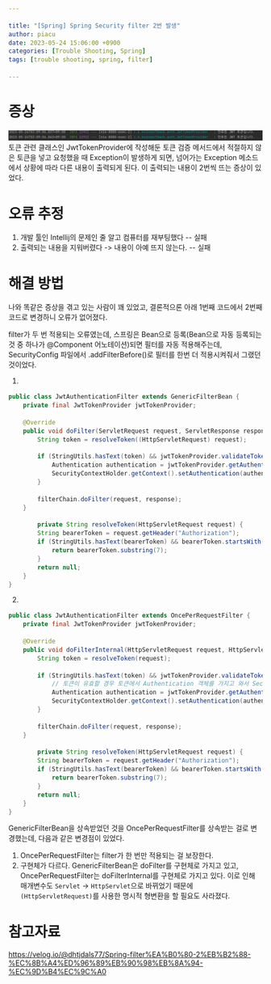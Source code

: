 ```yaml
---
  
title: "[Spring] Spring Security filter 2번 발생"
author: piacu
date: 2023-05-24 15:06:00 +0900
categories: [Trouble Shooting, Spring]
tags: [trouble shooting, spring, filter]

---
```


# 증상

![0524](.\assets\0524.png)토큰 관련 클래스인 JwtTokenProvider에 작성해둔 토큰 검증 메서드에서 적절하지 않은 토큰을 넣고 요청했을 때 Exception이 발생하게 되면, 넘어가는 Exception 메소드에서 상황에 따라 다른 내용이 출력되게 된다. 이 출력되는 내용이 2번씩 뜨는 증상이 있었다.



# 오류 추정

1. 개발 툴인 Intellij의 문제인 줄 알고 컴퓨터를 재부팅했다 -- 실패
2. 출력되는 내용을 지워버렸다 -> 내용이 아예 뜨지 않는다. -- 실패



# 해결 방법

나와 똑같은 증상을 겪고 있는 사람이 꽤 있었고, 결론적으론 아래 1번째 코드에서 2번째 코드로 변경하니 오류가 없어졌다.

filter가 두 번 적용되는 오류였는데, 스프링은 Bean으로 등록(Bean으로 자동 등록되는 것 중 하나가 @Component 어노테이션)되면 필터를 자동 적용해주는데, SecurityConfig 파일에서 .addFilterBefore()로 필터를 한번 더 적용시켜줘서 그랬던 것이었다.

1.

```java
public class JwtAuthenticationFilter extends GenericFilterBean {
    private final JwtTokenProvider jwtTokenProvider;

    @Override
    public void doFilter(ServletRequest request, ServletResponse response, FilterChain filterChain) throws IOException, ServletException {
        String token = resolveToken((HttpServletRequest) request);

        if (StringUtils.hasText(token) && jwtTokenProvider.validateToken(token)) {
            Authentication authentication = jwtTokenProvider.getAuthentication(token);
            SecurityContextHolder.getContext().setAuthentication(authentication);
        }

        filterChain.doFilter(request, response);
    }

		private String resolveToken(HttpServletRequest request) {
        String bearerToken = request.getHeader("Authorization");
        if (StringUtils.hasText(bearerToken) && bearerToken.startsWith("Bearer ")) {
            return bearerToken.substring(7);
        }
        return null;
    }
}
```

2.

```java
public class JwtAuthenticationFilter extends OncePerRequestFilter {
    private final JwtTokenProvider jwtTokenProvider;

    @Override
    public void doFilterInternal(HttpServletRequest request, HttpServletResponse response, FilterChain filterChain) throws IOException, ServletException {
        String token = resolveToken(request);

        if (StringUtils.hasText(token) && jwtTokenProvider.validateToken(token)) {
            // 토큰이 유효할 경우 토큰에서 Authentication 객체를 가지고 와서 SecurityContext 에 저장
            Authentication authentication = jwtTokenProvider.getAuthentication(token);
            SecurityContextHolder.getContext().setAuthentication(authentication);
        }

        filterChain.doFilter(request, response);
    }

		private String resolveToken(HttpServletRequest request) {
        String bearerToken = request.getHeader("Authorization");
        if (StringUtils.hasText(bearerToken) && bearerToken.startsWith("Bearer ")) {
            return bearerToken.substring(7);
        }
        return null;
    }
}
```

GenericFilterBean을 상속받었던 것을 OncePerRequestFilter를 상속받는 걸로 변경했는데, 다음과 같은 변경점이 있었다.

1. OncePerRequestFilter는 filter가 한 번만 적용되는 걸 보장한다.
2. 구현체가 다르다. GenericFilterBean은 doFilter를 구현체로 가지고 있고, OncePerRequestFilter는 doFilterInternal를 구현체로 가지고 있다. 이로 인해 매개변수도 `Servlet` → `HttpServlet`으로 바뀌었기 때문에 `(HttpServletRequest)`를 사용한 명시적 형변환을 할 필요도 사라졌다.



# 참고자료

https://velog.io/@dhtjdals77/Spring-filter%EA%B0%80-2%EB%B2%88-%EC%8B%A4%ED%96%89%EB%90%98%EB%8A%94-%EC%9D%B4%EC%9C%A0
